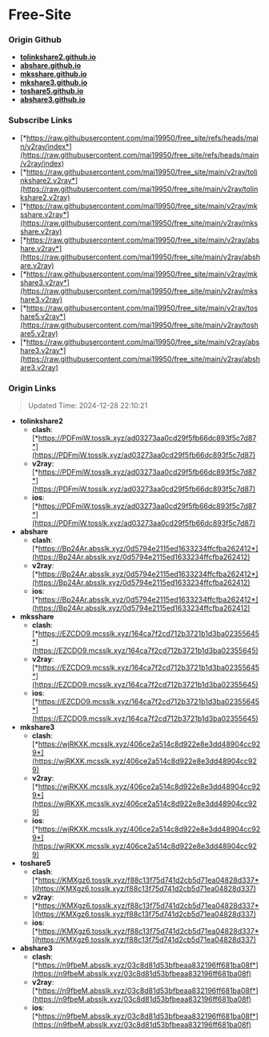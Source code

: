 # Free-Site

### Origin Github

- [**tolinkshare2.github.io**](https://github.com/tolinkshare2/tolinkshare2.github.io)
- [**abshare.github.io**](https://github.com/abshare/abshare.github.io)
- [**mksshare.github.io**](https://github.com/mksshare/mksshare.github.io)
- [**mkshare3.github.io**](https://github.com/mkshare3/mkshare3.github.io)
- [**toshare5.github.io**](https://github.com/toshare5/toshare5.github.io)
- [**abshare3.github.io**](https://github.com/abshare3/abshare3.github.io)

### Subscribe Links

- [*https://raw.githubusercontent.com/mai19950/free_site/refs/heads/main/v2ray/index*](https://raw.githubusercontent.com/mai19950/free_site/refs/heads/main/v2ray/index)
- [*https://raw.githubusercontent.com/mai19950/free_site/main/v2ray/tolinkshare2.v2ray*](https://raw.githubusercontent.com/mai19950/free_site/main/v2ray/tolinkshare2.v2ray)
- [*https://raw.githubusercontent.com/mai19950/free_site/main/v2ray/mksshare.v2ray*](https://raw.githubusercontent.com/mai19950/free_site/main/v2ray/mksshare.v2ray)
- [*https://raw.githubusercontent.com/mai19950/free_site/main/v2ray/abshare.v2ray*](https://raw.githubusercontent.com/mai19950/free_site/main/v2ray/abshare.v2ray)
- [*https://raw.githubusercontent.com/mai19950/free_site/main/v2ray/mkshare3.v2ray*](https://raw.githubusercontent.com/mai19950/free_site/main/v2ray/mkshare3.v2ray)
- [*https://raw.githubusercontent.com/mai19950/free_site/main/v2ray/toshare5.v2ray*](https://raw.githubusercontent.com/mai19950/free_site/main/v2ray/toshare5.v2ray)
- [*https://raw.githubusercontent.com/mai19950/free_site/main/v2ray/abshare3.v2ray*](https://raw.githubusercontent.com/mai19950/free_site/main/v2ray/abshare3.v2ray)

### Origin Links

> Updated Time: 2024-12-28 22:10:21

- **tolinkshare2**
  - **clash**: [*https://PDFmiW.tosslk.xyz/ad03273aa0cd29f5fb66dc893f5c7d87*](https://PDFmiW.tosslk.xyz/ad03273aa0cd29f5fb66dc893f5c7d87)
  - **v2ray**: [*https://PDFmiW.tosslk.xyz/ad03273aa0cd29f5fb66dc893f5c7d87*](https://PDFmiW.tosslk.xyz/ad03273aa0cd29f5fb66dc893f5c7d87)
  - **ios**: [*https://PDFmiW.tosslk.xyz/ad03273aa0cd29f5fb66dc893f5c7d87*](https://PDFmiW.tosslk.xyz/ad03273aa0cd29f5fb66dc893f5c7d87)
- **abshare**
  - **clash**: [*https://Bp24Ar.absslk.xyz/0d5794e2115ed1633234ffcfba262412*](https://Bp24Ar.absslk.xyz/0d5794e2115ed1633234ffcfba262412)
  - **v2ray**: [*https://Bp24Ar.absslk.xyz/0d5794e2115ed1633234ffcfba262412*](https://Bp24Ar.absslk.xyz/0d5794e2115ed1633234ffcfba262412)
  - **ios**: [*https://Bp24Ar.absslk.xyz/0d5794e2115ed1633234ffcfba262412*](https://Bp24Ar.absslk.xyz/0d5794e2115ed1633234ffcfba262412)
- **mksshare**
  - **clash**: [*https://EZCDO9.mcsslk.xyz/164ca7f2cd712b3721b1d3ba02355645*](https://EZCDO9.mcsslk.xyz/164ca7f2cd712b3721b1d3ba02355645)
  - **v2ray**: [*https://EZCDO9.mcsslk.xyz/164ca7f2cd712b3721b1d3ba02355645*](https://EZCDO9.mcsslk.xyz/164ca7f2cd712b3721b1d3ba02355645)
  - **ios**: [*https://EZCDO9.mcsslk.xyz/164ca7f2cd712b3721b1d3ba02355645*](https://EZCDO9.mcsslk.xyz/164ca7f2cd712b3721b1d3ba02355645)
- **mkshare3**
  - **clash**: [*https://wjRKXK.mcsslk.xyz/406ce2a514c8d922e8e3dd48904cc929*](https://wjRKXK.mcsslk.xyz/406ce2a514c8d922e8e3dd48904cc929)
  - **v2ray**: [*https://wjRKXK.mcsslk.xyz/406ce2a514c8d922e8e3dd48904cc929*](https://wjRKXK.mcsslk.xyz/406ce2a514c8d922e8e3dd48904cc929)
  - **ios**: [*https://wjRKXK.mcsslk.xyz/406ce2a514c8d922e8e3dd48904cc929*](https://wjRKXK.mcsslk.xyz/406ce2a514c8d922e8e3dd48904cc929)
- **toshare5**
  - **clash**: [*https://KMXgz6.tosslk.xyz/f88c13f75d741d2cb5d71ea04828d337*](https://KMXgz6.tosslk.xyz/f88c13f75d741d2cb5d71ea04828d337)
  - **v2ray**: [*https://KMXgz6.tosslk.xyz/f88c13f75d741d2cb5d71ea04828d337*](https://KMXgz6.tosslk.xyz/f88c13f75d741d2cb5d71ea04828d337)
  - **ios**: [*https://KMXgz6.tosslk.xyz/f88c13f75d741d2cb5d71ea04828d337*](https://KMXgz6.tosslk.xyz/f88c13f75d741d2cb5d71ea04828d337)
- **abshare3**
  - **clash**: [*https://n9fbeM.absslk.xyz/03c8d81d53bfbeaa832196ff681ba08f*](https://n9fbeM.absslk.xyz/03c8d81d53bfbeaa832196ff681ba08f)
  - **v2ray**: [*https://n9fbeM.absslk.xyz/03c8d81d53bfbeaa832196ff681ba08f*](https://n9fbeM.absslk.xyz/03c8d81d53bfbeaa832196ff681ba08f)
  - **ios**: [*https://n9fbeM.absslk.xyz/03c8d81d53bfbeaa832196ff681ba08f*](https://n9fbeM.absslk.xyz/03c8d81d53bfbeaa832196ff681ba08f)
